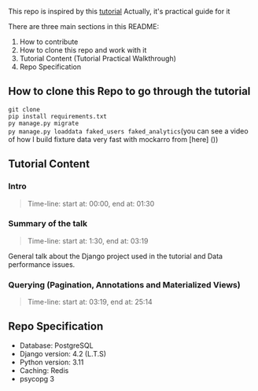 This repo is inspired by this [tutorial](https://youtu.be/tloKxFgom58?si=Mb-AheSQJLU1AHkD)
Actually, it's practical guide for it

There are three main sections in this README:</br>
1. How to contribute</br>
2. How to clone this repo and work with it</br>
3. Tutorial Content (Tutorial Practical Walkthrough)</br>
4. Repo Specification</br>

## How to clone this Repo to go through the tutorial
`git clone`</br>
`pip install requirements.txt`</br>
`py manage.py migrate`</br>
`py manage.py loaddata faked_users faked_analytics`(you can see a video of how I build fixture data very fast with mockarro from [here] ())</br>

## Tutorial Content
### Intro
> Time-line: start at: 00:00, end at: 01:30

### Summary of the talk
> Time-line: start at: 1:30, end at: 03:19

General talk about the Django project used in the tutorial and Data performance issues.

### Querying (Pagination, Annotations and Materialized Views)
> Time-line: start at: 03:19, end at: 25:14

## Repo Specification
- Database: PostgreSQL
- Django version: 4.2 (L.T.S)
- Python version: 3.11
- Caching: Redis
- psycopg 3

